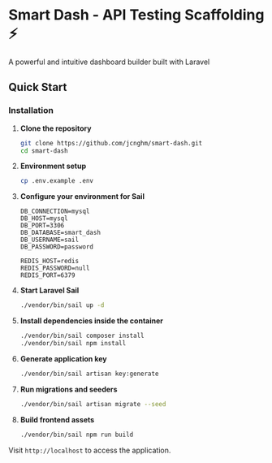 # Smart Dash - API Testing Scaffolding ⚡


A powerful and intuitive dashboard builder built with Laravel

## Quick Start

### Installation

1. **Clone the repository**
   ```bash
   git clone https://github.com/jcnghm/smart-dash.git
   cd smart-dash
   ```

2. **Environment setup**
   ```bash
   cp .env.example .env
   ```

3. **Configure your environment for Sail**
   ```env
   DB_CONNECTION=mysql
   DB_HOST=mysql
   DB_PORT=3306
   DB_DATABASE=smart_dash
   DB_USERNAME=sail
   DB_PASSWORD=password

   REDIS_HOST=redis
   REDIS_PASSWORD=null
   REDIS_PORT=6379
   ```

4. **Start Laravel Sail**
   ```bash
   ./vendor/bin/sail up -d
   ```

5. **Install dependencies inside the container**
   ```bash
   ./vendor/bin/sail composer install
   ./vendor/bin/sail npm install
   ```

6. **Generate application key**
   ```bash
   ./vendor/bin/sail artisan key:generate
   ```

7. **Run migrations and seeders**
   ```bash
   ./vendor/bin/sail artisan migrate --seed
   ```

8. **Build frontend assets**
   ```bash
   ./vendor/bin/sail npm run build
   ```

Visit `http://localhost` to access the application.
